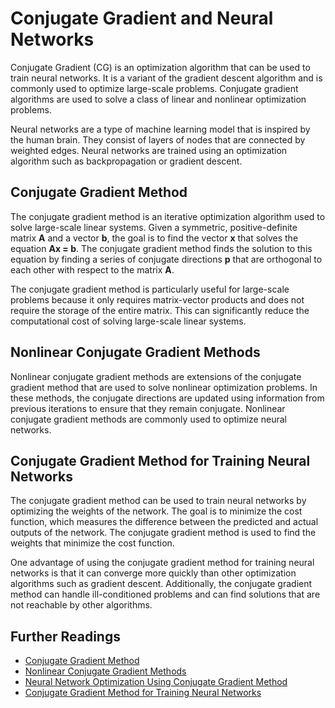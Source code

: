 # Conjugate Gradient and Neural Networks

Conjugate Gradient (CG) is an optimization algorithm that can be used to train neural networks. It is a variant of the gradient descent algorithm and is commonly used to optimize large-scale problems. Conjugate gradient algorithms are used to solve a class of linear and nonlinear optimization problems.

Neural networks are a type of machine learning model that is inspired by the human brain. They consist of layers of nodes that are connected by weighted edges. Neural networks are trained using an optimization algorithm such as backpropagation or gradient descent.

## Conjugate Gradient Method

The conjugate gradient method is an iterative optimization algorithm used to solve large-scale linear systems. Given a symmetric, positive-definite matrix **A** and a vector **b**, the goal is to find the vector **x** that solves the equation **Ax = b**. The conjugate gradient method finds the solution to this equation by finding a series of conjugate directions **p** that are orthogonal to each other with respect to the matrix **A**.

The conjugate gradient method is particularly useful for large-scale problems because it only requires matrix-vector products and does not require the storage of the entire matrix. This can significantly reduce the computational cost of solving large-scale linear systems.

## Nonlinear Conjugate Gradient Methods

Nonlinear conjugate gradient methods are extensions of the conjugate gradient method that are used to solve nonlinear optimization problems. In these methods, the conjugate directions are updated using information from previous iterations to ensure that they remain conjugate. Nonlinear conjugate gradient methods are commonly used to optimize neural networks.

## Conjugate Gradient Method for Training Neural Networks

The conjugate gradient method can be used to train neural networks by optimizing the weights of the network. The goal is to minimize the cost function, which measures the difference between the predicted and actual outputs of the network. The conjugate gradient method is used to find the weights that minimize the cost function.

One advantage of using the conjugate gradient method for training neural networks is that it can converge more quickly than other optimization algorithms such as gradient descent. Additionally, the conjugate gradient method can handle ill-conditioned problems and can find solutions that are not reachable by other algorithms.

## Further Readings

- [Conjugate Gradient Method](https://en.wikipedia.org/wiki/Conjugate_gradient_method)
- [Nonlinear Conjugate Gradient Methods](https://en.wikipedia.org/wiki/Nonlinear_conjugate_gradient_method)
- [Neural Network Optimization Using Conjugate Gradient Method](https://ieeexplore.ieee.org/document/1237892)
- [Conjugate Gradient Method for Training Neural Networks](https://ieeexplore.ieee.org/document/6968180)
